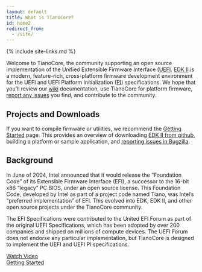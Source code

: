 ```yaml
---
layout: default
title: What is TianoCore?
id: home2
redirect_from:
  - /site/
---
```

{% include site-links.md %}

Welcome to TianoCore, the community supporting an open source implementation of the Unified Extensible Firmware Interface ([UEFI]({{wiki}}/UEFI). [EDK II]({{wiki}}/EDK-II) is a modern, feature-rich, cross-platform firmware development environment for the UEFI and UEFI Platform Initialization ([PI]({{wiki}}/PI)) specifications. We hope that you’ll review our [wiki]({{wiki}}) documentation, use TianoCore for platform firmware, [report any issues]({{wiki}}/Reporting-Issues) you find, and contribute to the community.

## Projects and Downloads
If you want to compile firmware or utilities, we recommend the [Getting Started]({{baseurl}}/getting-started.html) page. This provides an overview of downloading [EDK II from github](https://github.com/tianocore/edk2), building a platform or sample application, and [reporting issues in Bugzilla]({{wiki}}/Reporting-Issues).

## Background
In June of 2004, Intel announced that it would release the “Foundation Code” of its Extensible Firmware Interface (EFI), a successor to the 16-bit x86 “legacy” PC BIOS, under an open source license. This Foundation Code, developed by Intel as part of a project code named Tiano, was Intel’s “preferred implementation” of EFI. This evolved into EDK, EDK II, and other open source projects under the TianoCore community.

The EFI Specifications were contributed to the United EFI Forum as part of the original UEFI Specifications, which has been adopted by over 200 companies and shipped on millions of compute devices. The UEFI Forum does not endorse any particular implementation, but TianoCore is designed to implement the UEFI and UEFI PI specifications.

<div class="tcFrontPageButtons">
<a href="https://youtu.be/NAJ5Iwxzx_Y" target="_blank"><div class="tcButton">Watch Video</div></a>
<a href="{{baseurl}}/getting-started.html"><div class="tcButton">Getting Started</div></a>
</div>

